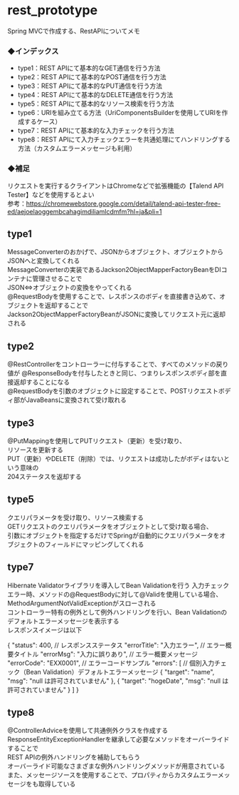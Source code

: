 # rest_prototype
Spring MVCで作成する、RestAPIについてメモ

### ◆インデックス
 - type1：REST APIにて基本的なGET通信を行う方法
 - type2：REST APIにて基本的なPOST通信を行う方法
 - type3：REST APIにて基本的なPUT通信を行う方法
 - type4：REST APIにて基本的なDELETE通信を行う方法
 - type5：REST APIにて基本的なリソース検索を行う方法
 - type6：URIを組み立てる方法（UriComponentsBuilderを使用してURIを作成するケース）
 - type7：REST APIにて基本的な入力チェックを行う方法
 - type8：REST APIにて入力チェックエラーを共通処理にてハンドリングする方法（カスタムエラーメッセージも利用）
 
### ◆補足
リクエストを実行するクライアントはChromeなどで拡張機能の【Talend API Tester】などを使用するとよい  
参考：https://chromewebstore.google.com/detail/talend-api-tester-free-ed/aejoelaoggembcahagimdiliamlcdmfm?hl=ja&pli=1


## type1  
MessageConverterのおかげで、JSONからオブジェクト、オブジェクトからJSONへと変換してくれる  
MessageConverterの実装であるJackson2ObjectMapperFactoryBeanをDIコンテナに管理させることで  
JSON⇔オブジェクトの変換をやってくれる  
@RequestBodyを使用することで、レスポンスのボディを直接書き込めて、オブジェクトを返却することで  
Jackson2ObjectMapperFactoryBeanがJSONに変換してリクエスト元に返却される

## type2  
@RestControllerをコントローラーに付与することで、すべてのメソッドの戻り値が
@ResponseBodyを付与したときと同じ、つまりレスポンスボディ部を直接返却することになる  
@RequestBodyを引数のオブジェクトに設定することで、POSTリクエストボディ部がJavaBeansに変換されて受け取れる  

## type3  
@PutMappingを使用してPUTリクエスト（更新）を受け取り、  
リソースを更新する  
PUT（更新）やDELETE（削除）では、リクエストは成功したがボディはないという意味の  
204ステータスを返却する

## type5  
クエリパラメータを受け取り、リソース検索する  
GETリクエストのクエリパラメータをオブジェクトとして受け取る場合、  
引数にオブジェクトを指定するだけでSpringが自動的にクエリパラメータをオブジェクトのフィールドにマッピングしてくれる

## type7  
Hibernate Validatorライブラリを導入してBean Validationを行う
入力チェックエラー時、メソッドの@RequestBodyに対して@Validを使用している場合、  
MethodArgumentNotValidExceptionがスローされる  
コントローラー特有の例外として例外ハンドリングを行い、Bean Validationのデフォルトエラーメッセージを表示する  
レスポンスイメージは以下

{
    "status": 400, // レスポンスステータス
    "errorTitle": "入力エラー", // エラー概要タイトル
    "errorMsg": "入力に誤りあり", // エラー概要メッセージ
    "errorCode": "EXX0001", // エラーコードサンプル
    "errors": [ // 個別入力チェック（Bean Validation）デフォルトエラーメッセージ
        {
            "target": "name",
            "msg": "null は許可されていません"
        },
        {
            "target": "hogeDate",
            "msg": "null は許可されていません"
        }
    ]
}

## type8  
@ControllerAdviceを使用して共通例外クラスを作成する  
ResponseEntityExceptionHandlerを継承して必要なメソッドをオーバーライドすることで  
REST APIの例外ハンドリングを補助してもらう  
オーバーライド可能なさまざまな例外ハンドリングメソッドが用意されている  
また、メッセージソースを使用することで、プロパティからカスタムエラーメッセージをも取得している
